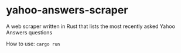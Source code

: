 # yahoo-answers-scraper
A web scraper written in Rust that lists the most recently asked Yahoo Answers questions

How to use:
`cargo run`
